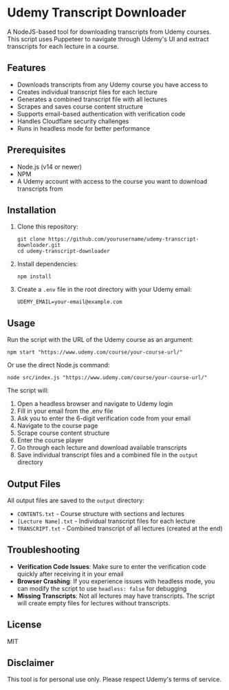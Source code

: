 # Udemy Transcript Downloader

A NodeJS-based tool for downloading transcripts from Udemy courses. This script uses Puppeteer to navigate through Udemy's UI and extract transcripts for each lecture in a course.

## Features

- Downloads transcripts from any Udemy course you have access to
- Creates individual transcript files for each lecture
- Generates a combined transcript file with all lectures
- Scrapes and saves course content structure
- Supports email-based authentication with verification code
- Handles Cloudflare security challenges
- Runs in headless mode for better performance

## Prerequisites

- Node.js (v14 or newer)
- NPM
- A Udemy account with access to the course you want to download transcripts from

## Installation

1. Clone this repository:
   ```
   git clone https://github.com/yourusername/udemy-transcript-downloader.git
   cd udemy-transcript-downloader
   ```

2. Install dependencies:
   ```
   npm install
   ```

3. Create a `.env` file in the root directory with your Udemy email:
   ```
   UDEMY_EMAIL=your-email@example.com
   ```

## Usage

Run the script with the URL of the Udemy course as an argument:

```
npm start "https://www.udemy.com/course/your-course-url/"
```

Or use the direct Node.js command:

```
node src/index.js "https://www.udemy.com/course/your-course-url/"
```

The script will:

1. Open a headless browser and navigate to Udemy login
2. Fill in your email from the .env file
3. Ask you to enter the 6-digit verification code from your email
4. Navigate to the course page
5. Scrape course content structure
6. Enter the course player
7. Go through each lecture and download available transcripts
8. Save individual transcript files and a combined file in the `output` directory

## Output Files

All output files are saved to the `output` directory:

- `CONTENTS.txt` - Course structure with sections and lectures
- `[Lecture Name].txt` - Individual transcript files for each lecture
- `TRANSCRIPT.txt` - Combined transcript of all lectures (created at the end)

## Troubleshooting

- **Verification Code Issues**: Make sure to enter the verification code quickly after receiving it in your email
- **Browser Crashing**: If you experience issues with headless mode, you can modify the script to use `headless: false` for debugging
- **Missing Transcripts**: Not all lectures may have transcripts. The script will create empty files for lectures without transcripts.

## License

MIT

## Disclaimer

This tool is for personal use only. Please respect Udemy's terms of service.